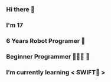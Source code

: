### Hi there 👋
### I'm 17
### 6 Years Robot Programer 🤖
### Beginner Programmer 👩🏻‍💻 📱
### I’m currently learning < SWIFT🍎 >

<!--
**BatoolAliHu/BatoolaliHu** is a ✨ _special_ ✨ repository because its `README.md` (this file) appears on your GitHub profile.

Here are some ideas to get you started:

- 🔭 I’m currently working on ...
- 🌱 I’m currently learning ...
- 👯 I’m looking to collaborate on ...
- 🤔 I’m looking for help with ...
- 💬 Ask me about ...
- 📫 How to reach me: ...
- 😄 Pronouns: ...
- ⚡ Fun fact: ...
-->
